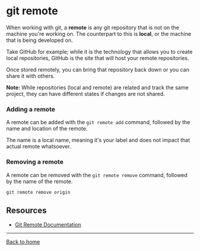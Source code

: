 # git remote

When working with git, a **remote** is any git repository that is not on the machine you're working on. The counterpart to this is **local**, or the machine that is being developed on.

Take GitHub for example; while it is the technology that allows you to create local repositories, GitHub is the site that will host your remote repositories.

Once stored remotely, you can bring that repository back down or you can share it with others. 

**Note:** While repositories (local and remote) are related and track the same project, they can have different states if changes are not shared. 

### Adding a remote
A remote can be added with the `git remote add` command, followed by the name and location of the remote.

The name is a local name, meaning it's your label and does not impact that actual remote whatsoever. 

### Removing a remote
A remote can be removed with the `git remote remove` command, followed by the name of the remote.

```
git remote remove origin
```

## Resources
- [Git Remote Documentation](https://git-scm.com/docs/git-remote)

---
[Back to home](../README.md)
